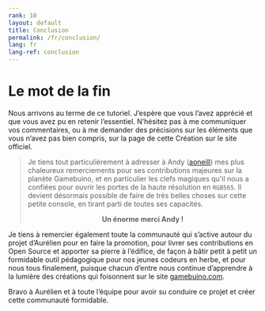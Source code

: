 ```yaml
---
rank: 10
layout: default
title: Conclusion
permalink: /fr/conclusion/
lang: fr
lang-ref: conclusion
---
```


# Le mot de la fin

Nous arrivons au terme de ce tutoriel. J’espère que vous l’avez apprécié et que vous avez pu en retenir l’essentiel. N’hésitez pas à me communiquer vos commentaires, ou à me demander des précisions sur les éléments que vous n’avez pas bien compris, sur la page de cette Création sur le site officiel.

> Je tiens tout particulièrement à adresser à Andy ([aoneill](https://gamebuino.com/@aoneill)) mes plus chaleureux remerciements pour ses contributions majeures sur la planète Gamebuino, et en particulier les clefs magiques qu'il nous a confiées pour ouvrir les portes de la haute résolution en `RGB565`. Il devient désormais possible de faire de très belles choses sur cette petite console, en tirant parti de toutes ses capacités.
> <div style="margin-top:1em;text-align:center;"><strong>Un énorme merci Andy !</strong><br /><i class="far fa-2x fa-handshake"></i></div>

Je tiens à remercier également toute la communauté qui s’active autour du projet d’Aurélien pour en faire la promotion, pour livrer ses contributions en Open Source et apporter sa pierre à l’édifice, de façon à bâtir petit à petit un formidable outil pédagogique pour nos jeunes codeurs en herbe, et pour nous tous finalement, puisque chacun d’entre nous continue d’apprendre à la lumière des créations qui foisonnent sur le site [gamebuino.com](https://gamebuino.com).

Bravo à Aurélien et à toute l’équipe pour avoir su conduire ce projet et créer cette communauté formidable.